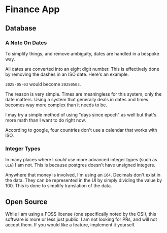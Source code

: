 # Finance App

## Database

### A Note On Dates

To simplify things, and remove ambiguity, dates are handled in a bespoke way.

All dates are converted into an eight digit number. This is effectively done by removing the dashes in an ISO date.
Here's an example.

`2025-05-03` would become `20250503`.

The reason is very simple. Times are meaningless for this system, only the date matters. Using a system that generally
deals in dates and times becomes way more complex than it needs to be.

I may try a simple method of using "days since epoch" as well but that's more math than I want to do right now.

According to google, four countries don't use a calendar that works with ISO.

### Integer Types

In many places where I *could* use more advanced integer types (such as `u16`) I am not. This is because postgres
doesn't have unsigned integers.

Anywhere that money is involved, I'm using an `i64`. Decimals don't exist in the data. They can be represented in the UI
by simply dividing the value by 100. This is done to simplify translation of the data.

## Open Source

While I am using a FOSS license (one specifically noted by the OSI), this software is more or less just public. I am not
looking for PRs, and will not accept them. If you would like a feature, implement it yourself.
